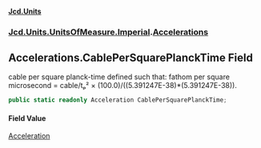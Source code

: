#### [Jcd.Units](index 'index')
### [Jcd.Units.UnitsOfMeasure.Imperial](Jcd.Units.UnitsOfMeasure.Imperial 'Jcd.Units.UnitsOfMeasure.Imperial').[Accelerations](Accelerations 'Jcd.Units.UnitsOfMeasure.Imperial.Accelerations')

## Accelerations.CablePerSquarePlanckTime Field

cable per square planck-time defined such that: fathom per square microsecond = cable/tₚ² ×
(100.0)/((5.391247E-38)*(5.391247E-38)).

```csharp
public static readonly Acceleration CablePerSquarePlanckTime;
```

#### Field Value
[Acceleration](Acceleration 'Jcd.Units.UnitTypes.Acceleration')